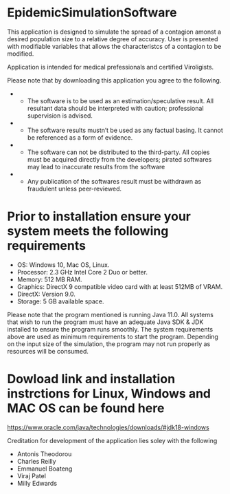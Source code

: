 # EpidemicSimulationSoftware
 This application is designed to simulate the spread of a contagion amonst a desired population size to a relative degree of accuracy. User is presented with modifiable variables that allows the characteristcs of a contagion to be modified.
 
 Application is intended for medical prefessionals and certified Viroligists.
 
 Please note that by downloading this application you agree to the following.<br/>
 - - The software is to be used  as an estimation/speculative result. All resultant data should be interpreted with caution; professional supervision is advised.<br/>
 - - The software results mustn’t be used as any factual basing. It cannot be referenced as a form of evidence.<br/>
 - - The software can not be distributed to the third-party. All copies must be acquired directly from the developers; pirated softwares may lead to inaccurate results from the software <br/>
 - - Any publication of the softwares result must be withdrawn as fraudulent unless peer-reviewed.
 
# Prior to installation ensure your system meets the following requirements
- OS: Windows 10, Mac OS, Linux. <br/>
- Processor: 2.3 GHz Intel Core 2 Duo or better.<br/>
- Memory: 512 MB RAM.<br/>
- Graphics: DirectX 9 compatible video card with at least 512MB of VRAM.<br/>
- DirectX: Version 9.0.<br/>
- Storage: 5 GB available space.<br/>

Please note that the program mentioned is running Java 11.0. All systems that wish to run the program must have an adequate Java SDK & JDK installed to ensure the program runs smoothly. The system requirements above are used as minimum requirements to start the program. Depending on the input size of the simulation, the program may not run properly as resources will be consumed.

# Dowload link and installation instrctions for Linux, Windows and MAC OS can be found here
https://www.oracle.com/java/technologies/downloads/#jdk18-windows


 
Creditation for development of the application lies soley with the following

- Antonis Theodorou
- Charles Reilly
- Emmanuel Boateng
- Viraj Patel
- Milly Edwards
